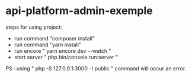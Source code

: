 # api-platform-admin-exemple

steps for using project:
- run command "composer install"
- run command "yarn install"
- run encore " yarn encore dev --watch "
- start server " php bin/console run:server "

PS : using " php -S 127.0.0.1:3000 -t public " command will occur an error. 
